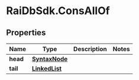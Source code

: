 # RaiDbSdk.ConsAllOf

## Properties

Name | Type | Description | Notes
------------ | ------------- | ------------- | -------------
**head** | [**SyntaxNode**](SyntaxNode.md) |  | 
**tail** | [**LinkedList**](LinkedList.md) |  | 


